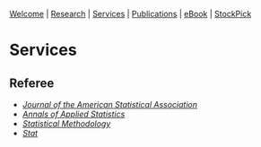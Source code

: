 [Welcome](/index) | [Research](/research) | [Services](/services) | [Publications](https://scholar.google.com/citations?user=itO_fw8AAAAJ&hl=en) | [eBook]() | [StockPick](/stockpick)

# Services

## Referee
- [*Journal of the American Statistical Association*](https://www.tandfonline.com/toc/uasa20/current)
- [*Annals of Applied Statistics*](https://imstat.org/journals-and-publications/annals-of-applied-statistics)
- [*Statistical Methodology*](https://www.journals.elsevier.com/statistical-methodology)
- [*Stat*](https://onlinelibrary.wiley.com/journal/20491573)